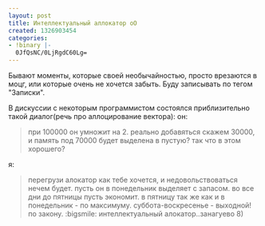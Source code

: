 ```yaml
---
layout: post
title: Интеллектуальный аллокатор оО
created: 1326903454
categories:
- !binary |-
  0JfQsNC/0LjRgdC60Lg=
---
```

Бывают моменты, которые своей необычайностью, просто врезаются в моцг, или которые очень не хочется забыть. Буду записывать по тегом "Записки".


В дискуссии с некоторым программистом состоялся приблизительно такой диалог(речь про аллоцирование вектора):
он:
<blockquote>при 100000 он умножит на 2. реально добавяться скажем 30000, и память под 70000 будет выделена в пустую? так что в этом хорошего?</blockquote>
я:
<blockquote>
перегрузи алокатор как тебе хочется, и недовольствоваться нечем будет. пусть он в понедельник выделяет с запасом. во все дни до пятницы пусть экономит. в пятницу так же как и в понедельник - по максимуму. суббота-воскресенье - выходной! по закону. :bigsmile: 
интеллектуальный алокатор..занагуево 8) 
</blockquote>
